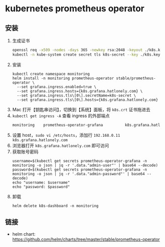 # kubernetes prometheus operator

## 安装

1. 生成证书
    ```sh
    openssl req -x509 -nodes -days 365 -newkey rsa:2048 -keyout ./k8s.key -out ./k8s.crt -subj "/CN=192.168.0.10,192.168.0.11,192.168.0.12"
    kubectl -n kube-system create secret tls k8s-secret --key ./k8s.key --cert ./k8s.crt
    ```
2. 安装
    ```shell script
    kubectl create namespace monitoring
    helm install -n monitoring prometheus-operator stable/prometheus-operator \
      --set grafana.ingress.enabled=true \
      --set grafana.ingress.hosts={k8s.grafana.hatlonely.com} \
      --set grafana.ingress.tls\[0\].secretName=k8s-secret \
      --set grafana.ingress.tls\[0\].hosts={k8s.grafana.hatlonely.com}
    ```
3. Mac 打开【钥匙串访问】，切换到【系统】面板，将 `k8s.crt` 证书拖进去
4. `kubectl get ingress -A` 查看 ingress 的外部端点
    ```sh
    monitoring    prometheus-operator-grafana          k8s.grafana.hatlonely.com     192.168.0.11   80, 443   3m46s
    ```
5. 设置 host，`sudo vi /etc/hosts`，添加行 `192.168.0.11 k8s.grafana.hatlonely.com`
6. 浏览器打开 `k8s.grafana.hatlonely.com` 即可访问
7. 获取账号密码
    ```shell script
    username=$(kubectl get secrets prometheus-operator-grafana -n monitoring -o json | jq -r '.data."admin-user"' | base64 --decode)
    password=$(kubectl get secrets prometheus-operator-grafana -n monitoring -o json | jq -r '.data."admin-password"' | base64 --decode)
    echo "username: $username"
    echo "password: $password"
    ```
8. 卸载
    ```shell script
    helm delete k8s-dashboard -n monitoring
    ```

## 链接

- helm chart: <https://github.com/helm/charts/tree/master/stable/prometheus-operator>
